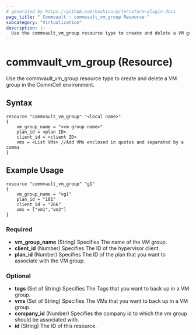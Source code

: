 ```yaml
---
# generated by https://github.com/hashicorp/terraform-plugin-docs
page_title: " Commvault : commvault_vm_group Resource "
subcategory: "Virtualization"
description: |-
  Use the commvault_vm_group resource type to create and delete a VM group in the CommCell environment.
---
```


# commvault_vm_group (Resource)

  Use the commvault_vm_group resource type to create and delete a VM group in the CommCell environment.


## Syntax

```
resource "commvault_vm_group" "<local name>" 
{
	vm_group_name = "<vm group name>"
	plan_id = <plan ID>
	client_id = <client ID>
	vms = <List VMs> //Add VMs enclosed in quotes and separated by a comma
}
```

## Example Usage

```
resource "commvault_vm_group" "g1" 
{
	vm_group_name = "vg1"
	plan_id = "101"
	client_id = "266"
	vms = ["vm1","vm2"]
}
```

### Required

- **vm_group_name** (String) Specifies The name of the VM group.
- **client_id** (Number) Specifies The ID of the hypervisor client.
- **plan_id** (Number) Specifies The ID of the plan that you want to associate with the VM group.


### Optional

- **tags** (Set of String) Specifies The Tags that you want to back up in a VM group.
- **vms** (Set of String) Specifies The VMs that you want to back up in a VM group.
- **company_id** (Number) Specifies the company id to which the vm group should be associated with.
- **id** (String) The ID of this resource.



